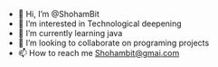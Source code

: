 - 👋 Hi, I’m @ShohamBit
- 👀 I’m interested in Technological deepening
- 🌱 I’m currently learning java
- 💞️ I’m looking to collaborate on programing projects
- 📫 How to reach me Shohambit@gmai.com
